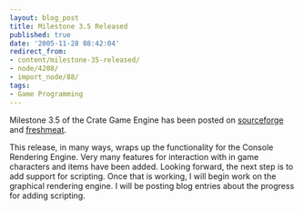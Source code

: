 ```yaml
---
layout: blog_post
title: Milestone 3.5 Released
published: true
date: '2005-11-28 08:42:04'
redirect_from:
- content/milestone-35-released/
- node/4208/
- import_node/88/
tags:
- Game Programming
---
```


Milestone 3.5 of the Crate Game Engine has been posted on [sourceforge](http://sourceforge.net/projects/emptycrate/) and [freshmeat](http://freshmeat.net/projects/emtpycrate/). 

This release, in many ways, wraps up the functionality for the Console Rendering Engine. Very many features for interaction with in game characters and items have been added. Looking forward, the next step is to add support for scripting. Once that is working, I will begin work on the graphical rendering engine. I will be posting blog entries about the progress for adding scripting.
